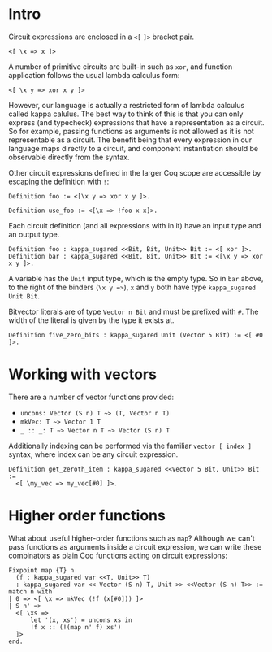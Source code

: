 # Intro

Circuit expressions are enclosed in a `<[` `]>` bracket pair.

```
<[ \x => x ]>
```

A number of primitive circuits are built-in such as `xor`, and function
application follows the usual lambda calculus form:

```
<[ \x y => xor x y ]>
```

However, our language is actually a restricted form of lambda calculus called
kappa calulus. The best way to think of this is that you can only express (and typecheck)
expressions that have a representation as a circuit. So for example, passing functions 
as arguments is not allowed as it is not representable as a circuit. The benefit being
that every expression in our language maps directly to a circuit, and component
instantiation should be observable directly from the syntax.

Other circuit expressions defined in the larger Coq scope are accessible by
escaping the definition with `!`:

```
Definition foo := <[\x y => xor x y ]>.

Definition use_foo := <[\x => !foo x x]>.
```

Each circuit definition (and all expressions with in it) have an input type and
an output type.

```
Definition foo : kappa_sugared <<Bit, Bit, Unit>> Bit := <[ xor ]>.
Definition bar : kappa_sugared <<Bit, Bit, Unit>> Bit := <[\x y => xor x y ]>.
```

A variable has the `Unit` input type, which is the empty type. So in `bar`
above, to the right of the binders (`\x y =>`), `x` and `y` both have type `kappa_sugared Unit Bit`.

Bitvector literals are of type `Vector n Bit` and must be prefixed with `#`.
The width of the literal is given by the type it exists at.

```
Definition five_zero_bits : kappa_sugared Unit (Vector 5 Bit) := <[ #0 ]>.
```

# Working with vectors

There are a number of vector functions provided:

- `uncons: Vector (S n) T ~> (T, Vector n T)`
- `mkVec: T ~> Vector 1 T`
- `_ :: _: T ~> Vector n T ~> Vector (S n) T`

Additionally indexing can be performed via the familiar `vector [ index ]` syntax, where index can be any circuit expression.

```
Definition get_zeroth_item : kappa_sugared <<Vector 5 Bit, Unit>> Bit := 
  <[ \my_vec => my_vec[#0] ]>.
```

# Higher order functions

What about useful higher-order functions such as `map`? Although we can't pass
functions as arguments inside a circuit expression, we can write these
combinators as plain Coq functions acting on circuit expressions:

```
Fixpoint map {T} n
  (f : kappa_sugared var <<T, Unit>> T)
  : kappa_sugared var << Vector (S n) T, Unit >> <<Vector (S n) T>> :=
match n with
| 0 => <[ \x => mkVec (!f (x[#0])) ]>
| S n' =>
  <[ \xs =>
      let '(x, xs') = uncons xs in
      !f x :: (!(map n' f) xs')
  ]>
end.
```



